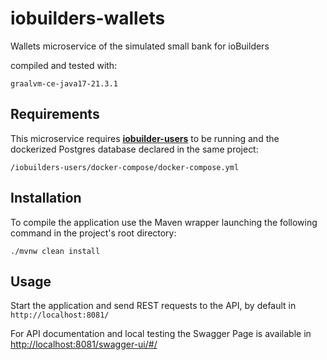 # iobuilders-wallets
Wallets microservice of the simulated small bank for ioBuilders 

compiled and tested with:
``` 
graalvm-ce-java17-21.3.1 
```

## Requirements
This microservice requires [**iobuilder-users**](https://github.com/AngelPerz/iobuilders-users) 
to be running and the dockerized Postgres database declared in the same project:
``` 
/iobuilders-users/docker-compose/docker-compose.yml
```

## Installation
To compile the application use the Maven wrapper launching the following command in the project's root directory:
```
./mvnw clean install
```


## Usage
Start the application and send REST requests to the API, by default in `http://localhost:8081/`

For API documentation and local testing the Swagger Page is available in 
[http://localhost:8081/swagger-ui/#/](http://localhost:8081/swagger-ui/#/)